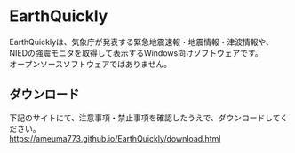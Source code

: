 # EarthQuickly
EarthQuicklyは、気象庁が発表する緊急地震速報・地震情報・津波情報や、
<br>
NIEDの強震モニタを取得して表示するWindows向けソフトウェアです。
<br>
オープンソースソフトウェアではありません。

## ダウンロード
下記のサイトにて、注意事項・禁止事項を確認したうえで、ダウンロードしてください。
<br>
https://ameuma773.github.io/EarthQuickly/download.html
